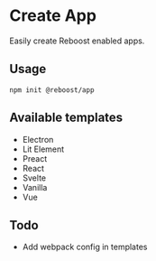 # Create App
Easily create Reboost enabled apps.

## Usage
```shell
npm init @reboost/app
```

## Available templates
- Electron
- Lit Element
- Preact
- React
- Svelte
- Vanilla
- Vue

## Todo
- Add webpack config in templates
